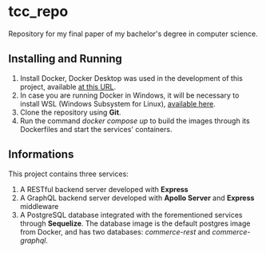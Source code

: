 # tcc_repo
Repository for my final paper of my bachelor's degree in computer science.
## Installing and Running
1. Install Docker, Docker Desktop was used in the development of this project, available [at this URL](https://www.docker.com/products/docker-desktop/).
2. In case you are running Docker in Windows, it will be necessary to install WSL (Windows Subsystem for Linux), [available here](https://learn.microsoft.com/pt-br/windows/wsl/install). 
3. Clone the repository using **Git**.
4. Run the command *docker compose up* to build the images through its Dockerfiles and start the services' containers.

## Informations
This project contains three services:
1. A RESTful backend server developed with **Express**
2. A GraphQL backend server developed with **Apollo Server** and **Express** middleware
3. A PostgreSQL database integrated with the forementioned services through **Sequelize**. The database image is the default postgres image from Docker, and has two databases: *commerce-rest* and *commerce-graphql*.


